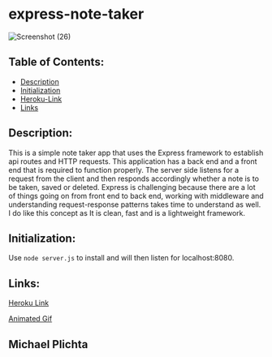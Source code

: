 # express-note-taker

![Screenshot (26)](https://user-images.githubusercontent.com/58678985/76044692-4df55900-5f18-11ea-8079-a8132f2c6d9b.png)

## Table of Contents:

- [Description](#Description)
- [Initialization](#Initialization)
- [Heroku-Link](Heroku-Link)
- [Links](#Links)

## Description:
This is a simple note taker app that uses the Express framework to establish api routes and HTTP requests. This application has a back end and a front end that is required to function properly. The server side listens for a request from the client and then responds accordingly whether a note is to be taken, saved or deleted. Express is challenging because there are a lot of things going on from front end to back end, working with middleware and understanding request-response patterns takes time to understand as well. I do like this concept as It is clean, fast and is a lightweight framework. 

## Initialization:
Use `node server.js` to install and will then listen for localhost:8080.

## Links:

[Heroku Link](https://secure-journey-72287.herokuapp.com/)

[Animated Gif](https://drive.google.com/file/d/1VBtBT_u2FrAn-egPCVBPFaYEJMLov2vV/view)

## Michael Plichta
